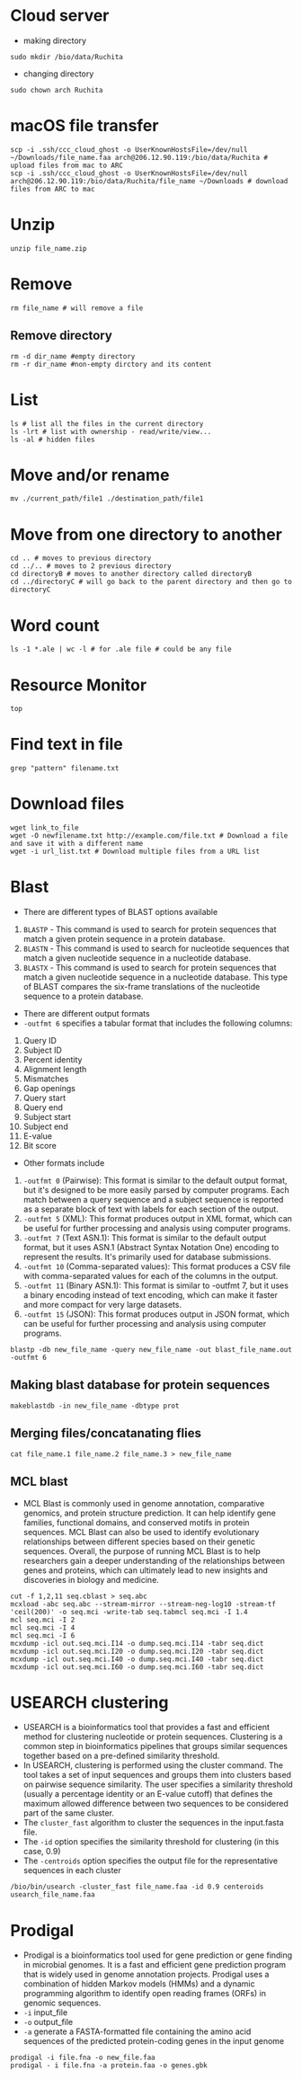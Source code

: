 # Cloud server
- making directory
```
sudo mkdir /bio/data/Ruchita
```
- changing directory
```
sudo chown arch Ruchita
```

# macOS file transfer
```
scp -i .ssh/ccc_cloud_ghost -o UserKnownHostsFile=/dev/null ~/Downloads/file_name.faa arch@206.12.90.119:/bio/data/Ruchita # upload files from mac to ARC
scp -i .ssh/ccc_cloud_ghost -o UserKnownHostsFile=/dev/null  arch@206.12.90.119:/bio/data/Ruchita/file_name ~/Downloads # download files from ARC to mac
```
# Unzip
```
unzip file_name.zip
```

# Remove 
```
rm file_name # will remove a file
```

## Remove directory
```
rm -d dir_name #empty directory
rm -r dir_name #non-empty dirctory and its content
```

# List
```
ls # list all the files in the current directory
ls -lrt # list with ownership - read/write/view...
ls -al # hidden files
```

# Move and/or rename
```
mv ./current_path/file1 ./destination_path/file1
```

# Move from one directory to another
```
cd .. # moves to previous directory
cd ../.. # moves to 2 previous directory
cd directoryB # moves to another directory called directoryB
cd ../directoryC # will go back to the parent directory and then go to directoryC
```

# Word count
```
ls -1 *.ale | wc -l # for .ale file # could be any file
```

# Resource Monitor
```
top
```

# Find text in file
```
grep "pattern" filename.txt
```

# Download files
```
wget link_to_file
wget -O newfilename.txt http://example.com/file.txt # Download a file and save it with a different name
wget -i url_list.txt # Download multiple files from a URL list
```

# Blast
- There are different types of BLAST options available
1. `BLASTP` - This command is used to search for protein sequences that match a given protein sequence in a protein database.
2. `BLASTN` - This command is used to search for nucleotide sequences that match a given nucleotide sequence in a nucleotide database.
3. `BLASTX` - This command is used to search for protein sequences that match a given nucleotide sequence in a nucleotide database. This type of BLAST compares the six-frame translations of the nucleotide sequence to a protein database.
- There are different output formats 
- `-outfmt 6` specifies a tabular format that includes the following columns:
1. Query ID
2. Subject ID
3. Percent identity
4. Alignment length
5. Mismatches
6. Gap openings
7. Query start
8. Query end
9. Subject start
10. Subject end
11. E-value
12. Bit score
- Other formats include
1. `-outfmt 0` (Pairwise): This format is similar to the default output format, but it's designed to be more easily parsed by computer programs. Each match between a query sequence and a subject sequence is reported as a separate block of text with labels for each section of the output.
2. `-outfmt 5` (XML): This format produces output in XML format, which can be useful for further processing and analysis using computer programs.
3. `-outfmt 7` (Text ASN.1): This format is similar to the default output format, but it uses ASN.1 (Abstract Syntax Notation One) encoding to represent the results. It's primarily used for database submissions.
4. `-outfmt 10` (Comma-separated values): This format produces a CSV file with comma-separated values for each of the columns in the output.
5. `-outfmt 11` (Binary ASN.1): This format is similar to -outfmt 7, but it uses a binary encoding instead of text encoding, which can make it faster and more compact for very large datasets.
6. `-outfmt 15` (JSON): This format produces output in JSON format, which can be useful for further processing and analysis using computer programs.
```
blastp -db new_file_name -query new_file_name -out blast_file_name.out -outfmt 6 
```
## Making blast database for protein sequences
```
makeblastdb -in new_file_name -dbtype prot
```
## Merging files/concatanating flies
```
cat file_name.1 file_name.2 file_name.3 > new_file_name 
```

## MCL blast
- MCL Blast is commonly used in genome annotation, comparative genomics, and protein structure prediction. It can help identify gene families, functional domains, and conserved motifs in protein sequences. MCL Blast can also be used to identify evolutionary relationships between different species based on their genetic sequences. Overall, the purpose of running MCL Blast is to help researchers gain a deeper understanding of the relationships between genes and proteins, which can ultimately lead to new insights and discoveries in biology and medicine.
```
cut -f 1,2,11 seq.cblast > seq.abc
mcxload -abc seq.abc --stream-mirror --stream-neg-log10 -stream-tf 'ceil(200)' -o seq.mci -write-tab seq.tabmcl seq.mci -I 1.4
mcl seq.mci -I 2
mcl seq.mci -I 4
mcl seq.mci -I 6
mcxdump -icl out.seq.mci.I14 -o dump.seq.mci.I14 -tabr seq.dict
mcxdump -icl out.seq.mci.I20 -o dump.seq.mci.I20 -tabr seq.dict
mcxdump -icl out.seq.mci.I40 -o dump.seq.mci.I40 -tabr seq.dict
mcxdump -icl out.seq.mci.I60 -o dump.seq.mci.I60 -tabr seq.dict
```

# USEARCH clustering
- USEARCH is a bioinformatics tool that provides a fast and efficient method for clustering nucleotide or protein sequences. Clustering is a common step in bioinformatics pipelines that groups similar sequences together based on a pre-defined similarity threshold.
- In USEARCH, clustering is performed using the cluster command. The tool takes a set of input sequences and groups them into clusters based on pairwise sequence similarity. The user specifies a similarity threshold (usually a percentage identity or an E-value cutoff) that defines the maximum allowed difference between two sequences to be considered part of the same cluster.
- The `cluster_fast` algorithm to cluster the sequences in the input.fasta file. 
- The `-id` option specifies the similarity threshold for clustering (in this case, 0.9)
- The `-centroids` option specifies the output file for the representative sequences in each cluster 
```
/bio/bin/usearch -cluster_fast file_name.faa -id 0.9 centeroids usearch_file_name.faa
```

# Prodigal 
- Prodigal is a bioinformatics tool used for gene prediction or gene finding in microbial genomes. It is a fast and efficient gene prediction program that is widely used in genome annotation projects. Prodigal uses a combination of hidden Markov models (HMMs) and a dynamic programming algorithm to identify open reading frames (ORFs) in genomic sequences.
- `-i` input_file
- `-o` output_file
- `-a` generate a FASTA-formatted file containing the amino acid sequences of the predicted protein-coding genes in the input genome
```
prodigal -i file.fna -o new_file.faa
prodigal - i file.fna -a protein.faa -o genes.gbk
```
